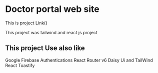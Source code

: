 # Doctor portal web site 

This is project Link()

This project was tailwind and react js project 

## This project Use also like 
Google Firebase Authentications 
React Router v6
Daisy Ui and TailWind
React Toastify 
